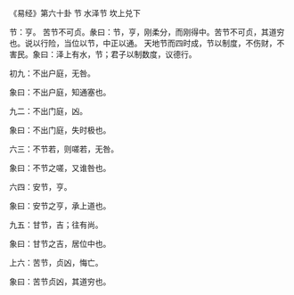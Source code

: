 《易经》第六十卦 节 水泽节 坎上兑下

节：亨。 苦节不可贞。彖曰：节，亨，刚柔分，而刚得中。苦节不可贞，其道穷也。说以行险，当位以节，中正以通。 天地节而四时成，节以制度，不伤财，不害民。象曰：泽上有水，节；君子以制数度，议德行。

初九：不出户庭，无咎。

象曰：不出户庭，知通塞也。

九二：不出门庭，凶。

象曰：不出门庭，失时极也。

六三：不节若，则嗟若，无咎。

象曰：不节之嗟，又谁咎也。

六四：安节，亨。

象曰：安节之亨，承上道也。

九五：甘节，吉；往有尚。

象曰：甘节之吉，居位中也。

上六：苦节，贞凶，悔亡。

象曰：苦节贞凶，其道穷也。

